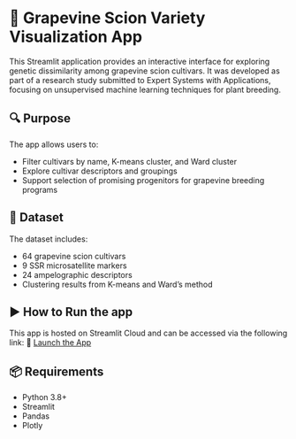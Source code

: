 # 🍇 Grapevine Scion Variety Visualization App

This Streamlit application provides an interactive interface for exploring genetic dissimilarity among grapevine scion cultivars. It was developed as part of a research study submitted to Expert Systems with Applications, focusing on unsupervised machine learning techniques for plant breeding.

## 🔍 Purpose
The app allows users to:
- Filter cultivars by name, K-means cluster, and Ward cluster
- Explore cultivar descriptors and groupings
- Support selection of promising progenitors for grapevine breeding programs

## 📁 Dataset
The dataset includes:
- 64 grapevine scion cultivars
- 9 SSR microsatellite markers
- 24 ampelographic descriptors
- Clustering results from K-means and Ward’s method

## ▶️ How to Run the app
This app is hosted on Streamlit Cloud and can be accessed via the following link:
🔗 [Launch the App](https://grapevine-scion-explorer.streamlit.app/)

## 📦 Requirements
- Python 3.8+
- Streamlit
- Pandas
- Plotly


